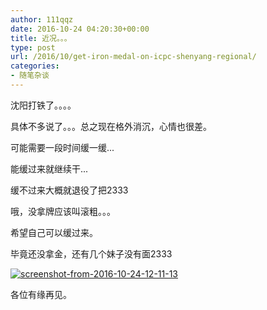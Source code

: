 ```yaml
---
author: 111qqz
date: 2016-10-24 04:20:30+00:00
title: 近况。。。
type: post
url: /2016/10/get-iron-medal-on-icpc-shenyang-regional/
categories:
- 随笔杂谈
---
```


沈阳打铁了。。。。

具体不多说了。。。总之现在格外消沉，心情也很差。

可能需要一段时间缓一缓...

能缓过来就继续干...

缓不过来大概就退役了把2333

哦，没拿牌应该叫滚粗。。。

希望自己可以缓过来。

毕竟还没拿金，还有几个妹子没有面2333

[![screenshot-from-2016-10-24-12-11-13](https://111qqz.com/wordpress/wp-content/uploads/2016/10/Screenshot-from-2016-10-24-12-11-13.png)
](https://111qqz.com/wordpress/wp-content/uploads/2016/10/Screenshot-from-2016-10-24-12-11-13.png)

各位有缘再见。
